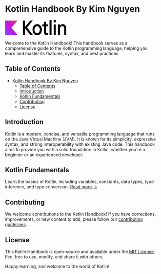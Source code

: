 # Kotlin Handbook By Kim Nguyen

<img src="kotlin-logo.png" alt="Kotlin Logo" width="200" height="50">

Welcome to the Kotlin Handbook! This handbook serves as a comprehensive guide to the Kotlin programming language, helping you learn and master its features, syntax, and best practices.

## Table of Contents

- [Kotlin Handbook By Kim Nguyen](#kotlin-handbook-by-kim-nguyen)
  - [Table of Contents](#table-of-contents)
  - [Introduction](#introduction)
  - [Kotlin Fundamentals](#kotlin-fundamentals)
  - [Contributing](#contributing)
  - [License](#license)

## Introduction

Kotlin is a modern, concise, and versatile programming language that runs on the Java Virtual Machine (JVM). It is known for its simplicity, expressive syntax, and strong interoperability with existing Java code. This handbook aims to provide you with a solid foundation in Kotlin, whether you're a beginner or an experienced developer.

## Kotlin Fundamentals

Learn the basics of Kotlin, including variables, constants, data types, type inference, and type conversion. [Read more →](docs/kotlinFundamentals/kotlinFundamentals.md)

## Contributing

We welcome contributions to the Kotlin Handbook! If you have corrections, improvements, or new content to add, please follow our [contributing guidelines](CONTRIBUTING.md).

## License

This Kotlin Handbook is open-source and available under the [MIT License](LICENSE.md). Feel free to use, modify, and share it with others.

Happy learning, and welcome to the world of Kotlin!
